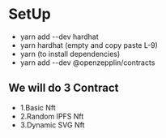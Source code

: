 # SetUp

- yarn add --dev hardhat
- yarn hardhat (empty and copy paste L-9)
- yarn (to install dependencies)
- yarn add --dev @openzepplin/contracts

## We will do 3 Contract

- 1.Basic Nft
- 2.Random IPFS Nft
- 3.Dynamic SVG Nft

